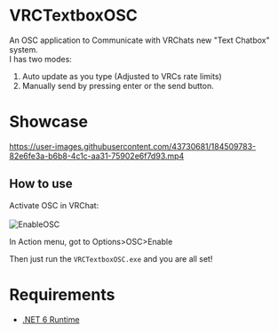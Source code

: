 # VRCTextboxOSC

An OSC application to Communicate with VRChats new "Text Chatbox" system. <br>
I has two modes:
1. Auto update as you type (Adjusted to VRCs rate limits)
2. Manually send by pressing enter or the send button.

# Showcase

https://user-images.githubusercontent.com/43730681/184509783-82e6fe3a-b6b8-4c1c-aa31-75902e6f7d93.mp4

## How to use

Activate OSC in VRChat: <br/><br/>
![EnableOSC](https://user-images.githubusercontent.com/43730681/172059335-db3fd6f9-86ae-4f6a-9542-2a74f47ff826.gif)

In Action menu, got to Options>OSC>Enable <br/>

Then just run the ```VRCTextboxOSC.exe``` and you are all set! <br/>

# Requirements

- [.NET 6 Runtime](https://dotnet.microsoft.com/en-us/download/dotnet/6.0/runtime)
